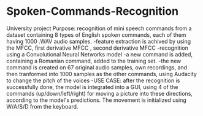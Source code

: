 # Spoken-Commands-Recognition
University project
Purpose: recognition of mini speech commands from a dataset containing 8 types of English spoken commands, each of them having 1000 .WAV audio samples.
-feature extraction is achived by using the MFCC, first derivative MFCC , second derivative MFCC
-recognition using a Convolutional Neural Networks model
-a new command is added, containing a Romanian command, added to the training set.
-the new command is created on 67 original audio samples, own recordings, and then tranformed into 1000 samples as the other commands, using Audacity to change the pitch of the voices
-USE CASE: after the recognition is successfully done, the model is integrated into a GUI, using 4 of the commands (up/down/left/right) for moving a picture into these directions, according to the model's predictions. The movement is initialized using W/A/S/D from the keyboard. 

